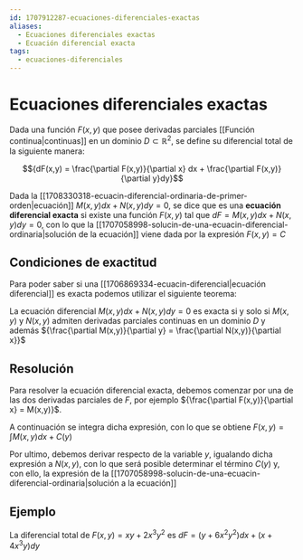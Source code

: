 ```yaml
---
id: 1707912287-ecuaciones-diferenciales-exactas
aliases:
  - Ecuaciones diferenciales exactas
  - Ecuación diferencial exacta
tags:
  - ecuaciones-diferenciales
---
```


# Ecuaciones diferenciales exactas

Dada una función $F(x,y)$ que posee derivadas parciales [[Función continua|continuas]] en un dominio $D \subset \mathbb{R}^2$, se define su diferencial total de la siguiente manera:

$${dF(x,y) = \frac{\partial F(x,y)}{\partial x} dx + \frac{\partial F(x,y)}{\partial y}dy}$$

Dada la [[1708330318-ecuacin-diferencial-ordinaria-de-primer-orden|ecuación]] ${M(x,y)dx + N(x,y)dy = 0}$, se dice que es una **ecuación diferencial exacta** si existe una función $F(x,y)$ tal que ${dF=M(x,y)dx + N(x,y)dy = 0}$, con lo que la [[1707058998-solucin-de-una-ecuacin-diferencial-ordinaria|solución de la ecuación]] viene dada por la expresión $F(x,y)=C$

## Condiciones de exactitud

Para poder saber si una [[1706869334-ecuacin-diferencial|ecuación diferencial]] es exacta podemos utilizar el siguiente teorema:


La ecuación diferencial ${M(x,y)dx + N(x,y)dy = 0}$ es exacta si y solo si ${M(x,y)}$ y ${N(x,y)}$ admiten derivadas parciales continuas en un dominio $D$ y además ${\frac{\partial M(x,y)}{\partial y} = \frac{\partial N(x,y)}{\partial x}}$

## Resolución

Para resolver la ecuación diferencial exacta, debemos comenzar por una de las dos derivadas parciales de $F$, por ejemplo ${\frac{\partial F(x,y)}{\partial x} = M(x,y)}$.

A continuación se integra dicha expresión, con lo que se obtiene ${F(x,y) = \int M(x,y)dx + C(y)}$

Por ultimo, debemos derivar respecto de la variable $y$, igualando dicha expresión a $N(x,y)$, con lo que será posible determinar el término ${C(y)}$ y, con ello, la expresión de la [[1707058998-solucin-de-una-ecuacin-diferencial-ordinaria|solución a la ecuación]]

## Ejemplo

La diferencial total de ${F(x,y) = xy + 2x^3y^2 \text{ es } dF=(y + 6x^2y^2)dx + (x + 4x^3y)dy}$
